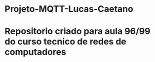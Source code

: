 # Projeto-MQTT-Lucas-Caetano

# Repositorio criado para aula 96/99 do curso tecnico de redes de computadores
